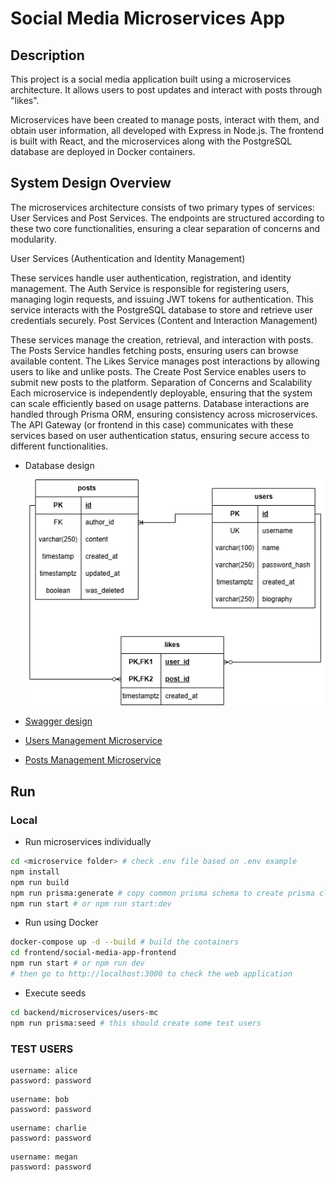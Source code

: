# Social Media Microservices App

## Description
This project is a social media application built using a microservices architecture. It allows users to post updates and interact with posts through "likes".

Microservices have been created to manage posts, interact with them, and obtain user information, all developed with Express in Node.js. The frontend is built with React, and the microservices along with the PostgreSQL database are deployed in Docker containers.

## System Design Overview

The microservices architecture consists of two primary types of services: User Services and Post Services. The endpoints are structured according to these two core functionalities, ensuring a clear separation of concerns and modularity.

User Services (Authentication and Identity Management)

These services handle user authentication, registration, and identity management.
The Auth Service is responsible for registering users, managing login requests, and issuing JWT tokens for authentication.
This service interacts with the PostgreSQL database to store and retrieve user credentials securely.
Post Services (Content and Interaction Management)

These services manage the creation, retrieval, and interaction with posts.
The Posts Service handles fetching posts, ensuring users can browse available content.
The Likes Service manages post interactions by allowing users to like and unlike posts.
The Create Post Service enables users to submit new posts to the platform.
Separation of Concerns and Scalability
Each microservice is independently deployable, ensuring that the system can scale efficiently based on usage patterns.
Database interactions are handled through Prisma ORM, ensuring consistency across microservices.
The API Gateway (or frontend in this case) communicates with these services based on user authentication status, ensuring secure access to different functionalities.


-   Database design

    ![DB Design](/img/db_design.png)

- [Swagger design](/backend/docs/swagger.yml)

- [Users Management Microservice](/backend/microservices/users-mc/)

- [Posts Management Microservice](/backend/microservices/posts-mc/)


## Run

### Local

- Run microservices individually

```bash
cd <microservice folder> # check .env file based on .env example
npm install
npm run build
npm run prisma:generate # copy common prisma schema to create prisma client
npm run start # or npm run start:dev
```

- Run using Docker
```bash
docker-compose up -d --build # build the containers
cd frontend/social-media-app-frontend
npm run start # or npm run dev
# then go to http://localhost:3000 to check the web application
```

- Execute seeds
```bash
cd backend/microservices/users-mc
npm run prisma:seed # this should create some test users
```

### TEST USERS
```
username: alice
password: password
```
```
username: bob
password: password
```
```
username: charlie
password: password
```
```
username: megan
password: password
```
